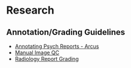 # Research

## Annotation/Grading Guidelines

- [Annotating Psych Reports - Arcus](psych_report_annotating_arcus.md)
- [Manual Image QC](manual_image_qc.md)
- [Radiology Report Grading](radiology_report_grading.md)
